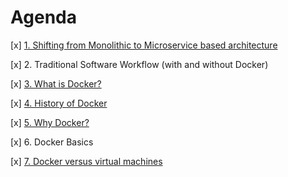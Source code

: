 # Agenda

[x] [1. Shifting from Monolithic to Microservice based architecture](Monolithic_Microservice_architecture.md)

[x] 2. Traditional Software Workflow (with and without Docker)

[x] [3. What is Docker?](What_is_Docker.md)

[x] [4. History of Docker](History_of_Docker.md)

[x] [5. Why Docker?](Docker.md)

[x] 6. Docker Basics

[x] [7. Docker versus virtual machines](Container_VM.md)
